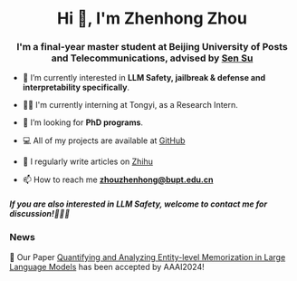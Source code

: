 <h1 align="center">Hi 👋, I'm Zhenhong Zhou</h1>
<h3 align="center">
  I'm a final-year master student at Beijing University of Posts and Telecommunications, advised by 
  <a href="https://scholar.google.com/citations?user=JaDhAfsAAAAJ">Sen Su</a>
</h3>

- 🔭 I’m currently interested in **LLM Safety, jailbreak & defense and interpretability specifically**.

- 👨‍💻 I'm currently interning at Tongyi, as a Research Intern.

- 🤝 I’m looking for **PhD programs**.

- 💻 All of my projects are available at [GitHub](https://github.com/ydyjya)

- 📝 I regularly write articles on [Zhihu](https://www.zhihu.com/people/warrior-18-53)

- 📫 How to reach me **zhouzhenhong@bupt.edu.cn**

<h5 align="left">If you are also interested in LLM Safety, welcome to contact me for discussion!🥰🥰🥰</h5>
<p align="left">
</p>

### News

📰 Our Paper <a href="https://arxiv.org/abs/2308.15727">Quantifying and Analyzing Entity-level Memorization in Large Language Models</a> has been accepted by AAAI2024!
